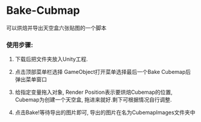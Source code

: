 # Bake-Cubmap
可以烘焙并导出天空盒六张贴图的一个脚本

### 使用步骤:
1. 下载后把文件夹放入Unity工程.

2. 点击顶部菜单栏选择 GameObject打开菜单选择最后一个Bake Cubemap后弹出菜单窗口

3. 给指定变量拖入对象, Render Position表示要烘焙Cubemap的位置, Cubemap为创建一个天空盒, 拖进来就好.剩下可根据情况自行调整.

4. 点击Bake!等待导出的图片即可, 导出的图片在名为CubemapImages文件夹中
